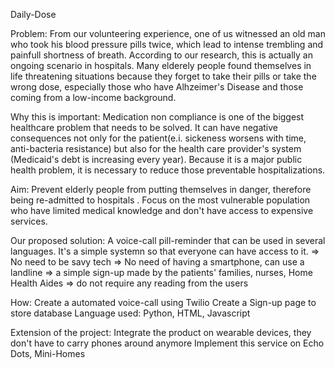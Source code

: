 
Daily-Dose

Problem: From our volunteering experience, one of us witnessed an old man who took his blood pressure pills twice, which lead to intense trembling and painfull shortness of breath. 
According to our research, this is actually an ongoing scenario in hospitals. Many elderely people found themselves in life threatening situations because they forget to take their pills or take the wrong dose, especially those who have Alhzeimer's Disease and those coming from a low-income background.

Why this is important: Medication non compliance is one of the biggest healthcare problem that needs to be solved.
It can have negative consequences not only for the patient(e.i. sickeness worsens with time, anti-bacteria resistance) but also for the health care provider's system (Medicaid's debt is increasing every year).
Because it is a major public health problem, it is necessary to reduce those preventable hospitalizations.

Aim: Prevent elderly people from putting themselves in danger, therefore being re-admitted to hospitals .
     Focus on the most vulnerable population who have limited medical knowledge and don't have access to expensive services.
     
     
Our proposed solution: A voice-call pill-reminder that can be used in several languages. It's a simple systemn so that everyone can have access to it. 
=> No need to be savy tech
=> No need of having a smartphone, can use a landline
=> a simple sign-up made by the patients' families, nurses, Home Health Aides
=> do not require any reading from the users

How:
Create a automated voice-call using Twilio
Create a Sign-up page to store database
Language used: Python, HTML, Javascript

Extension of the project:
Integrate the product on wearable devices, they don't have to carry phones around anymore
Implement this service on Echo Dots, Mini-Homes

